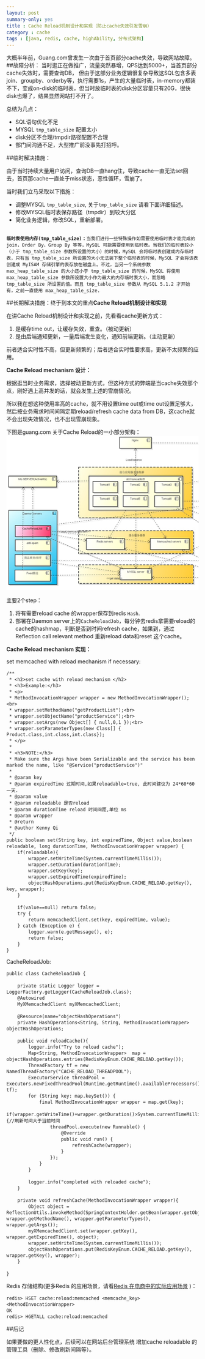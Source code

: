```yaml
---
layout: post
summary-only: yes
title : Cache Reload机制设计和实现（防止cache失效引发雪崩）
category : cache
tags : [java, redis, cache, highAbility, 分布式架构]
---
```


大概半年前，Guang.com曾发生一次由于首页部分cache失效，导致网站故障。
##故障分析：
当时逛正在做推广，流量突然暴增，QPS达到5000+，当首页部分cache失效时，需要查询DB，
但由于这部分业务逻辑很复杂导致这SQL包含多表join、groupby、orderby等，执行需要1s，产生的大量临时表，in-memory都装不下，变成on-disk的临时表，但当时放临时表的disk分区容量只有20G，很快disk也爆了，结果显然网站打不开了。

总结为几点：

- SQL语句优化不足
- MYSQL <code class="default-size">tmp_table_size</code> 配置太小
- disk分区不合理/tmpdir路径配置不合理
- 部门间沟通不足，大型推广前没事先打招呼。

##临时解决措施：

由于当时持续大量用户访问，查询DB一直hang住，导致cache一直无法set回去，首页那cache一直处于miss状态，恶性循环，雪崩了。

当时我们立马采取以下措施：

- 调整MYSQL <code class="default-size">tmp_table_size</code>, 关于<code class="default-size">tmp_table_size</code> 请看下面详细描述。
- 修改MYSQL临时表保存路径（tmpdir）到较大分区 
- 简化业务逻辑，修改SQL，重新部署。

<pre><code>
<strong>临时表使用内存(tmp_table_size)：</strong>当我们进行一些特殊操作如需要使用临时表才能完成的join，Order By，Group By 等等，MySQL 可能需要使用到临时表。当我们的临时表较小（小于 tmp_table_size 参数所设置的大小）的时候，MySQL 会将临时表创建成内存临时表，只有当 tmp_table_size 所设置的大小无法装下整个临时表的时候，MySQL 才会将该表创建成 MyISAM 存储引擎的表存放在磁盘上。不过，当另一个系统参数 max_heap_table_size 的大小还小于 tmp_table_size 的时候，MySQL 将使用 max_heap_table_size 参数所设置大小作为最大的内存临时表大小，而忽略 tmp_table_size 所设置的值。而且 tmp_table_size 参数从 MySQL 5.1.2 才开始有，之前一直使用 max_heap_table_size.
</code></pre>

##长期解决措施：终于到本文的重点**Cache Reload机制设计和实现**

在讲Cache Reload机制设计和实现之前，先看看cache更新方式：

1. 是缓存time out，让缓存失效，重查。（被动更新）
2. 是由后端通知更新，一量后端发生变化，通知前端更新。（主动更新）

前者适合实时性不高，但更新频繁的；后者适合实时性要求高，更新不太频繁的应用。

**Cache Reload mechanism 设计：**

根据逛当时业务需求，选择被动更新方式，但这种方式的弊端是当cache失效那个点，刚好遇上高并发的话，就会发生上述的雪崩情况。

所以我在想这种使用率高的cache，就不用设置time out或time out设置足够大，然后按业务需求时间间隔定期reload/refresh cache data from DB，这cache就不会出现失效情况，也不出现雪崩现象。

下图是guang.com 关于Cache Reload的一小部分架构：
<img src="/images/showcase_architecture.jpg" alt="部分架构图" >

主要2个step：

1. 将有需要reload cache 的wrapper保存到redis <code class="default-size">Hash</code>.
2. 部署在Daemon server上的<code class="default-size">CacheReloadJob</code>，每分钟去redis拿需要reload的cache的hashmap，判断是否到时间refresh cache，如果到，通过Reflection call relevant method 重新reload data和reset 这个cache。

**Cache Reload mechanism 实现：**

set memcached with reload mechanism if necessary:
	
	/**
	 * <h2>set cache with reload mechanism </h2>
	 * <h3>Example:</h3>
	 * <p>
	 * MethodInvocationWrapper wrapper = new MethodInvocationWrapper();<br>
	 * wrapper.setMethodName("getProductList");<br>
	 * wrapper.setObjectName("productService");<br>
	 * wrapper.setArgs(new Object[] { null,0,1 });<br>
	 * wrapper.setParameterTypes(new Class[] { Product.class,int.class,int.class});
	 * </p>
	 * 
	 * <h3>NOTE:</h3>
	 * Make sure the Args have been Serializable and the service has been marked the name, like "@Service("productService")"
	 *
	 * @param key
	 * @param expiredTime 过期时间,如果reloadable=true, 此时间建议为 24*60*60 一天.
	 * @param value
	 * @param reloadable 是否reload
	 * @param durationTime reload 时间间距,单位 ms
	 * @param wrapper
	 * @return
	 * @author Kenny Qi
	 */
	public boolean set(String key, int expiredTime, Object value,boolean reloadable, long durationTime, MethodInvocationWrapper wrapper) {
		if(reloadable){
			wrapper.setWriteTime(System.currentTimeMillis());
			wrapper.setDuration(durationTime);
			wrapper.setKey(key);
			wrapper.setExpiredTime(expiredTime);
			objectHashOperations.put(RedisKeyEnum.CACHE_RELOAD.getKey(), key, wrapper);
		}
		
		if(value==null) return false;
		try {
			return memcachedClient.set(key, expiredTime, value);
		} catch (Exception e) {
			logger.warn(e.getMessage(), e);
			return false;
		} 
	}

CacheReloadJob:

	public class CacheReloadJob {

		private static Logger logger = LoggerFactory.getLogger(CacheReloadJob.class);
		@Autowired
		MyXMemcachedClient myXMemcachedClient;
		
		@Resource(name="objectHashOperations")
		private HashOperations<String, String, MethodInvocationWrapper> objectHashOperations;
		
		public void reloadCache(){
			logger.info("Try to reload cache");
			Map<String, MethodInvocationWrapper>  map = objectHashOperations.entries(RedisKeyEnum.CACHE_RELOAD.getKey());
			ThreadFactory tf = new NamedThreadFactory("CACHE_RELOAD_THREADPOOL");
			ExecutorService threadPool = Executors.newFixedThreadPool(Runtime.getRuntime().availableProcessors(), tf);
			for (String key: map.keySet()) {
				final MethodInvocationWrapper wrapper = map.get(key);
				if(wrapper.getWriteTime()+wrapper.getDuration()>System.currentTimeMillis()){//刷新时间大于当前时间
					threadPool.execute(new Runnable() {
						@Override
						public void run() {
							refreshCache(wrapper);
						}
					});
				}
			}
			
			logger.info("completed with reloaded cache");
		}
		
		private void refreshCache(MethodInvocationWrapper wrapper){
			Object object = ReflectionUtils.invokeMethod(SpringContextHolder.getBean(wrapper.getObjectName()), wrapper.getMethodName(), wrapper.getParameterTypes(), wrapper.getArgs());
			myXMemcachedClient.set(wrapper.getKey(), wrapper.getExpiredTime(), object);
			wrapper.setWriteTime(System.currentTimeMillis());
			objectHashOperations.put(RedisKeyEnum.CACHE_RELOAD.getKey(), wrapper.getKey(), wrapper);
		}
		
	}


Redis 存储结构(更多Redis 的应用场景，请看[Redis 在电商中的实际应用场景](http://kenny7.com/2012/09/redis-usage-scenario.html) )：

	redis> HSET cache:reload:memcached <memcache_key> <MethodInvocationWrapper>
	OK
	redis> HGETALL cache:reload:memcached

	
##后记

如果要做的更人性化点，后续可以在网站后台管理系统 增加cache reloadable 的管理工具（删除、修改刷新间隔等）。
